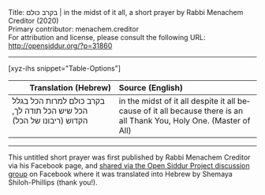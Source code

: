 <html>
<head></head>
<body>
Title: בקרב כולם | in the midst of it all, a short prayer by Rabbi Menachem Creditor (2020)<br />
Primary contributor: menachem.creditor<br />
For attribution and license, please consult the following URL: <a href="http://opensiddur.org/?p=31860">http://opensiddur.org/?p=31860</a>
<p />
<hr />

[xyz-ihs snippet="Table-Options"]<table style="margin-left: auto; margin-right: auto;" class="draggable">
<thead><tr><th id="x" style="text-align: right;">Translation (Hebrew)</th><th style="text-align: left;">Source (English)</th></tr></thead>
<tbody>
<tr><td style="vertical-align:top;">
<div class="liturgy" lang="he">
בקרב כולם
למרות הכל
בגלל הכל
שיש הכל
תודה לך, הקדוש
(ריבונו של הכל)
</span></div></td>
 
<td style="vertical-align:top;">
<div class="english" lang="en">
in the midst of it all
despite it all
because of it all
because there is an all
Thank You, Holy One.
(Master of All)
</div></td></tr>
</tbody></table>

<hr />

This untitled short prayer was first published by Rabbi Menachem Creditor via his Facebook page, and <a href="https://www.facebook.com/groups/opensiddur/permalink/10157662574082746/">shared via the Open Siddur Project discussion group</a> on Facebook where it was translated into Hebrew by Shemaya Shiloh-Phillips (thank you!).

&nbsp;
</body>
</html>